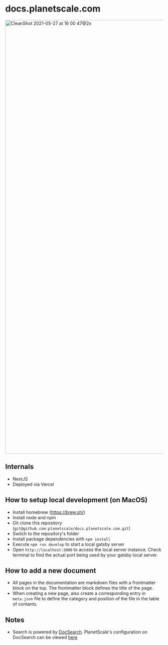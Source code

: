 # docs.planetscale.com

<img width="1380" alt="CleanShot 2021-05-27 at 16 00 47@2x" src="https://user-images.githubusercontent.com/623670/120054072-a19f0700-bfe2-11eb-9de3-3afb03fe6866.png">

## Internals

- NextJS
- Deployed via Vercel

## How to setup local development (on MacOS)

- Install homebrew (https://brew.sh/)
- Install node and npm
- Git clone this repository (`git@github.com:planetscale/docs.planetscale.com.git`)
- Switch to the repository's folder
- Install package dependencies with `npm install`
- Execute `npm run develop` to start a local gatsby server
- Open `http://localhost:3000` to access the local server instance. Check terminal to find the actual port being used by your gatsby local server.

## How to add a new document

- All pages in the documentation are markdown files with a frontmatter block on the top. The frontmatter block defines the title of the page.
- When creating a new page, also create a corresponding entry in `meta.json` file to define the category and position of the file in the table of contants.

## Notes

- Search is powered by [DocSearch](https://docsearch.algolia.com/). PlanetScale's configuration on DocSearch can be viewed [here](https://github.com/algolia/docsearch-configs/blob/master/configs/planetscale.json)
